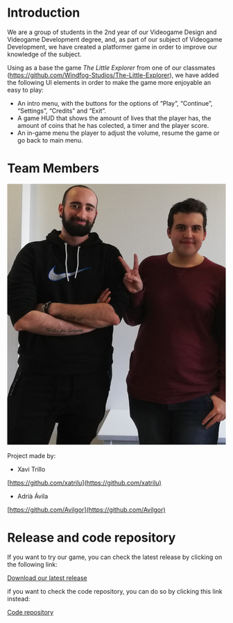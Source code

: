 # Introduction

We are a group of students in the 2nd year of our Videogame Design and Videogame Development degree, and, as part of our subject of Videogame Development, we have created a platformer game in order to improve our knowledge of the subject.

Using as a base the game *The Little Explorer* from one of our classmates (https://github.com/Windfog-Studios/The-Little-Explorer), we have added the following UI elements in order to make the game more enjoyable an easy to play:

- An intro menu, with the buttons for the options of “Play”, “Continue”, “Settings”, “Credits” and “Exit”.
- A game HUD that shows the amount of lives that the player has, the amount of coins that he has colected, a timer and the player score.
- An in-game menu the player to adjust the volume, resume the game or go back to main menu.

# Team Members

<div class="figure">
  <source>
<img src="Web/Team%20photo.png" width = "800" height = "600" class ="inline">

Project made by:

* Xavi Trillo

[https://github.com/xatrilu](https://github.com/xatrilu)

* Adrià Ávila

[https://github.com/Avilgor](https://github.com/Avilgor)


# Release and code repository

If you want to try our game, you can check the latest release by clicking on the following link:

[Download our latest release](https://github.com/xatrilu/DesarrolloVJ/releases)

if you want to check the code repository, you can do so by clicking this link instead: 

[Code repository](https://github.com/xatrilu/DesarrolloVJ)
